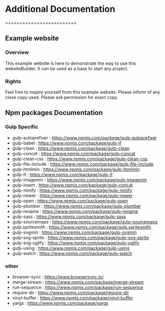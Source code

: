 # Additional Documentation
=========================

## Example website

### Overview

This example website is here to demonstrate the way to use this websiteBuilder. It can be used as a base to start any project.


### Rights

Feel free to inspire yourself from this example website.
Please inform of any close copy used.
Please ask permission for exact copy.



## Npm packages Documentation

### Gulp Specific
- gulp-autoprefixer : https://www.npmjs.com/package/gulp-autoprefixer
- gulp-babel : https://www.npmjs.com/package/gulp-if
- gulp-clean : https://www.npmjs.com/package/gulp-clean
- gulp-concat : https://www.npmjs.com/package/gulp-concat
- gulp-clean-css : https://www.npmjs.com/package/gulp-clean-css
- gulp-file-include : https://www.npmjs.com/package/gulp-file-include
- gulp-htmlmin : https://www.npmjs.com/package/gulp-htmlmin
- gulp-if : https://www.npmjs.com/package/gulp-if
- gulp-imagemin : https://www.npmjs.com/package/gulp-imagemin
- gulp-insert : https://www.npmjs.com/package/gulp-concat
- gulp-minify : https://www.npmjs.com/package/gulp-minify
- gulp-newer : https://www.npmjs.com/package/gulp-newer
- gulp-open : https://www.npmjs.com/package/gulp-open
- gulp-plumber : https://www.npmjs.com/package/gulp-plumber
- gulp-rename : https://www.npmjs.com/package/gulp-rename
- gulp-sass : https://www.npmjs.com/package/gulp-sass
- gulp-sourcemaps : https://www.npmjs.com/package/gulp-sourcemaps
- gulp.spritesmith : https://www.npmjs.com/package/gulp.spritesmith
- gulp-svgmin : https://www.npmjs.com/package/gulp-svgmin
- gulp-svg-sprite : https://www.npmjs.com/package/gulp-svg-sprite
- gulp-svg-uglify : https://www.npmjs.com/package/gulp-uglify
- gulp-using : https://www.npmjs.com/package/gulp-using
- gulp-watch : https://www.npmjs.com/package/gulp-watch

### other
- browser-sync : https://www.browsersync.io/
- merge-stream : https://www.npmjs.com/package/merge-stream
- run-sequence : https://www.npmjs.com/package/run-sequence
- require-dir : https://www.npmjs.com/package/require-dir
- vinyl-buffer : https://www.npmjs.com/package/vinyl-buffer
- yargs : https://www.npmjs.com/package/yargs